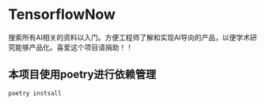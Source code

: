 # TensorflowNow

搜索所有AI相关的资料以入门。方便工程师了解和实现AI导向的产品，以便学术研究能够产品化。喜爱这个项目请捐助！！


## 本项目使用poetry进行依赖管理

```
poetry instsall
```